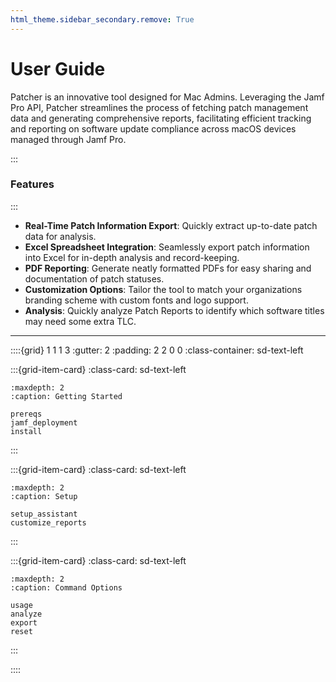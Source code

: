 ```yaml
---
html_theme.sidebar_secondary.remove: True
---
```


# User Guide

Patcher is an innovative tool designed for Mac Admins. Leveraging the Jamf Pro API, Patcher streamlines the process of fetching patch management data and generating comprehensive reports, facilitating efficient tracking and reporting on software update compliance across macOS devices managed through Jamf Pro.

:::
### Features
:::

- **Real-Time Patch Information Export**: Quickly extract up-to-date patch data for analysis.
- **Excel Spreadsheet Integration**: Seamlessly export patch information into Excel for in-depth analysis and record-keeping.
- **PDF Reporting**: Generate neatly formatted PDFs for easy sharing and documentation of patch statuses.
- **Customization Options**: Tailor the tool to match your organizations branding scheme with custom fonts and logo support.
- **Analysis**: Quickly analyze Patch Reports to identify which software titles may need some extra TLC.

* * *

::::{grid} 1 1 1 3
:gutter: 2
:padding: 2 2 0 0
:class-container: sd-text-left

:::{grid-item-card}
:class-card: sd-text-left

```{toctree}
:maxdepth: 2
:caption: Getting Started

prereqs
jamf_deployment
install
```
:::

:::{grid-item-card}
:class-card: sd-text-left

```{toctree}
:maxdepth: 2
:caption: Setup

setup_assistant
customize_reports
```
:::

:::{grid-item-card}
:class-card: sd-text-left

```{toctree}
:maxdepth: 2
:caption: Command Options

usage
analyze
export
reset
```
:::

::::
